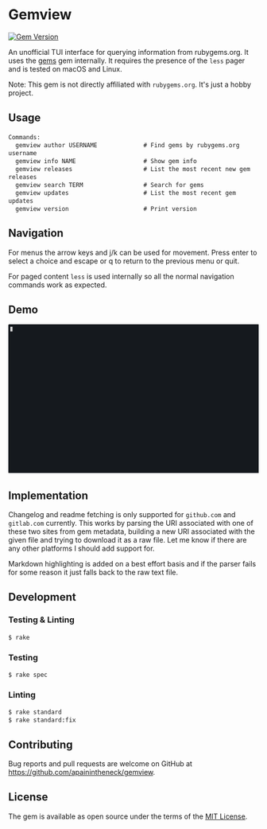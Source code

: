 # Gemview

[![Gem Version](https://badge.fury.io/rb/gemview.svg)](https://badge.fury.io/rb/gemview)

An unofficial TUI interface for querying information from rubygems.org. It uses the [gems](https://rubygems.org/gems/gems) gem internally. It requires the presence of the `less` pager and is tested on macOS and Linux.

Note: This gem is not directly affiliated with `rubygems.org`. It's just a hobby project.

## Usage

```
Commands:
  gemview author USERNAME             # Find gems by rubygems.org username
  gemview info NAME                   # Show gem info
  gemview releases                    # List the most recent new gem releases
  gemview search TERM                 # Search for gems
  gemview updates                     # List the most recent gem updates
  gemview version                     # Print version
```

## Navigation

For menus the arrow keys and j/k can be used for movement. Press enter to select a choice and escape or q to return to the previous menu or quit.

For paged content `less` is used internally so all the normal navigation commands work as expected.

## Demo

![GIF demoing the info and search subcommands](./assets/gemview-v1.0.0.gif)

## Implementation

Changelog and readme fetching is only supported for `github.com` and `gitlab.com` currently. This works by parsing the URI associated with one of these two sites from gem metadata, building a new URI associated with the given file and trying to download it as a raw file. Let me know if there are any other platforms I should add support for.

Markdown highlighting is added on a best effort basis and if the parser fails for some reason it just falls back to the raw text file.

## Development

### Testing & Linting

```console
$ rake
```

### Testing

```console
$ rake spec
```

### Linting

```console
$ rake standard
$ rake standard:fix
```

## Contributing

Bug reports and pull requests are welcome on GitHub at https://github.com/apainintheneck/gemview.

## License

The gem is available as open source under the terms of the [MIT License](https://opensource.org/licenses/MIT).
